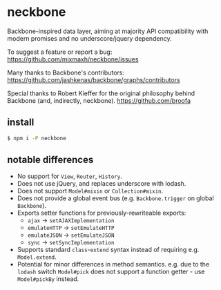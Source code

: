 # neckbone

Backbone-inspired data layer, aiming at majority API compatibility with modern promises and no
underscore/jquery dependency.

To suggest a feature or report a bug:
https://github.com/mixmaxh/neckbone/issues

Many thanks to Backbone's contributors:
https://github.com/jashkenas/backbone/graphs/contributors

Special thanks to Robert Kieffer for the original philosophy behind Backbone (and, indirectly,
neckbone).
https://github.com/broofa

## install

```sh
$ npm i -P neckbone
```

## notable differences

- No support for `View`, `Router`, `History`.
- Does not use jQuery, and replaces underscore with lodash.
- Does not support `Model#mixin` or `Collection#mixin`.
- Does not provide a global event bus (e.g. `Backbone.trigger` on global `Backbone`).
- Exports setter functions for previously-rewriteable exports:
  - `ajax` -> `setAJAXImplementation`
  - `emulateHTTP` -> `setEmulateHTTP`
  - `emulateJSON` -> `setEmulateJSON`
  - `sync` -> `setSyncImplementation`
- Supports standard `class`-`extend` syntax instead of requiring e.g. `Model.extend`.
- Potential for minor differences in method semantics. e.g. due to the `lodash` switch `Model#pick` does not support a function getter - use `Model#pickBy` instead.
